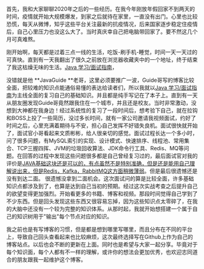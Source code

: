 ​		首先，我和大家聊聊2020年之后的一些经历。在我今年刚放年假回家不到两天的时间，疫情就开始大规模爆发，到家之后就待在家里，一直没有出门。心里也比较恐慌，每天从微博，知乎这些平台关注最新的抗疫情况，后来国家逐步稳定住疫情后，自己心里压力也没这么大了。当时真庆幸自己把电脑带回家了。要不然这几个月可真难熬。

​		刚开始啊，每天都是过着三点一线的生活，吃饭-刷手机-睡觉，时间一天一天过的可真快。直到有一天我翻出了很久之前放在浏览器收藏夹中的一个地址，终于结束了我这枯燥无味的生活。[Java 学习/面试指南]( https://snailclimb.gitee.io/javaguide/#/?id=java )，

没错就是他 **JavaGuide **老哥，这里必须要推广一波，Guide哥写的博客比较全面，把较难的知识点能通俗易懂的表达给读者们，所以我就以[Java 学习/面试指南]( https://snailclimb.gitee.io/javaguide/#/?id=java )为主线全面的复习自己的基础知识。并且都是纯手写记在了本子上。直到有一天从朋友圈发现Guide哥竟然跟我住在一个城市，并且还是校友。当时非常激动，没想到大神都在我身边！经过系统性的复习了一段时间后，想考验下自己，就在拉钩和BOSS上投了一些简历，没过多长时间，就有一家公司邀请我视频面试，约好了时间之后，心里充满着期待与不安，担心自己发挥不好错失良机。面试很快就开始了，面试官小哥看起来文质彬彬，给人很亲切的感觉。面试过程长达一个多小时，问了很多问题，有MySQL索引的实现、设计模式、快速排序、线程池、常用集合、TCP三握四挥、JVM的垃圾回收算法、JDK命令行工具、Redis、MQ等问题。在回答的过程中发现这些问题很多都是自己曾经复习过的，最后面试官对我的评价是[JAVA基础这块还是可以的，有点虽然不是特别准确，但是还是能用自己理解说出来，但是Redis，Kafka，RabbitMQ这方面稍微薄弱](https://github.com/qq1371189713/Builder_Walle/blob/master/files/%E6%87%92%E4%BA%BA%E8%AF%BB%E4%B9%A6%20-%20%E6%88%AA%E5%8F%96.mp3)。但是最后很遗憾还是没有到达二面。
很遗憾没拿到二面机会。这次面试问的算是比较全面，许多基础知识点都涉及到了，也算是达到自己当初的预期。经过这次实战考查之后提升自己的欲望变得更加强烈。开始看更多的书籍、博客和视频。那段时间觉得自己学到了不少东西。但是回头发现这些东西又很容易忘掉，因为这些知识点太零碎了，在我的大脑中还没有一个较为完整的知识体系。从那时起，我就开始想搭建一个属于自己的知识树用于"输出"每个节点对应的知识。

​		我之前也是有写博客的习惯，但是都是想到哪里写哪里，而且分布在不同的平台上，导致自己回头查看起来也比较麻烦，这次最终选择写在Github上作为自己的博客站点。以后也会不断的更新在上面。同时也是希望与大家一起分享。毕竟对于每个知识面，每个人都有不一样的理解，或许你的想法会更加优秀，也欢迎志同道合的朋友跟我一起维护这个博客。